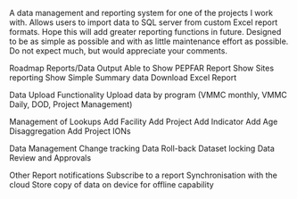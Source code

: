 A data management and reporting system for one of the projects I work with.
Allows users to import data to SQL server from custom Excel report formats.
Hope this will add greater reporting functions in future.
Designed to be as simple as possible and with as little maintenance effort as possible.
Do not expect much, but would appreciate your comments.

Roadmap
Reports/Data Output
Able to Show PEPFAR Report
Show Sites reporting
Show Simple Summary data
Download Excel Report

Data Upload Functionality
Upload data by program (VMMC monthly, VMMC Daily, DOD, Project Management)

Management of Lookups
Add Facility
Add Project
Add Indicator
Add Age Disaggregation
Add Project IONs

Data Management
Change tracking
Data Roll-back
Dataset locking
Data Review and Approvals

Other
Report notifications
Subscribe to a report
Synchronisation with the cloud
Store copy of data on device for offline capability


